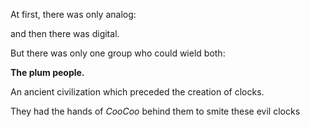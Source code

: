 At first, there was only analog:

and then there was digital.

But there was only one group who could wield both:

**The plum people.**

An ancient civilization which preceded the creation of clocks.

They had the hands of *CooCoo* behind them to smite these evil clocks







